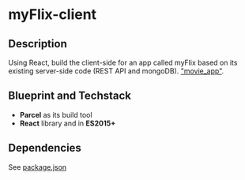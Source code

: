 # myFlix-client

## Description

Using React, build the client-side for an app called myFlix based on its
existing server-side code (REST API and mongoDB). ["movie_app"](https://github.com/manikSom/myFlix).

## Blueprint and Techstack

- **Parcel** as its build tool
- **React** library and in **ES2015+**

## Dependencies

See [package.json](https://raw.githubusercontent.com/manikSom/myFlix-client/main/package.json)
